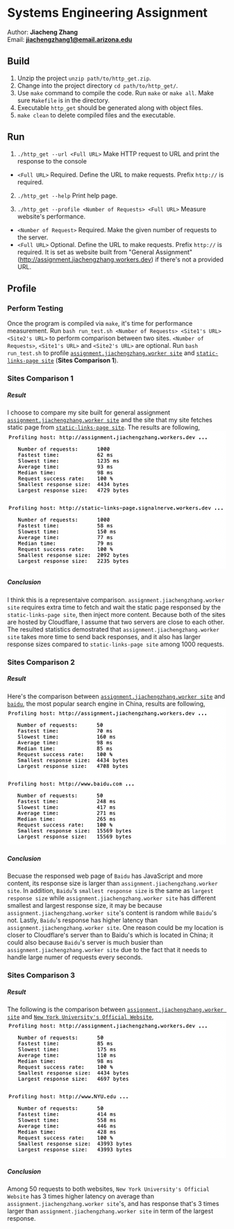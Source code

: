 # Systems Engineering Assignment
Author: **Jiacheng Zhang** </br >
Email:  **jiachengzhang1@email.arizona.edu**
## Build

1. Unzip the project `unzip path/to/http_get.zip`.
2. Change into the project directory `cd path/to/http_get/`.
3. Use `make` command to compile the code. Run `make` or `make all`. Make sure `Makefile` is in the directory.
4. Executable `http_get` should be generated along with object files.
5. `make clean` to delete compiled files and the executable.

## Run

1. `./http_get --url <Full URL>` Make HTTP request to URL and print the response to the console

- `<Full URL>` Required. Define the URL to make requests. Prefix `http://` is required.

2. `./http_get --help` Print help page.

3. `./http_get --profile <Number of Requests> <Full URL>` Measure website's performance.

- `<Number of Request>` Required. Make the given number of requests to the server.
- `<Full URL>` Optional. Define the URL to make requests. Prefix `http://` is required. It is set as website built from "General Assignment" (http://assignment.jiachengzhang.workers.dev) if there's not a provided URL.

## Profile

### Perform Testing
Once the program is compiled via `make`, it's time for performance measurement. Run `bash run_test.sh <Number of Requests> <Site1's URL> <Site2's URL>` to perform comparison between two sites. `<Number of Requests>`, `<Site1's URL>` and `<Site2's URL>` are optional. Run `bash run_test.sh` to profile [`assignment.jiachengzhang.worker site`](http://assignment.jiachengzhang.workers.dev) and [`static-links-page site`](http://static-links-page.signalnerve.workers.dev) (**Sites Comparison 1**).

### Sites Comparison 1
##### Result
I choose to compare my site built for general assignment [`assignment.jiachengzhang.worker site`](http://assignment.jiachengzhang.workers.dev) and the site that my site fetches static page from [`static-links-page site`](http://static-links-page.signalnerve.workers.dev). The results are following,
![Comparison1](comparison1.png)
##### Conclusion
I think this is a representaive comparison. `assignment.jiachengzhang.worker site` requires extra time to fetch and wait the static page responsed by the `static-links-page site`, then inject more content. Because both of the sites are hosted by Cloudflare, I assume that two servers are close to each other. The resulted statistics demostrated that `assignment.jiachengzhang.worker site` takes more time to send back responses, and it also has larger response sizes compared to `static-links-page site` among 1000 requests.
### Sites Comparison 2
##### Result
Here's the comparison between [`assignment.jiachengzhang.worker site`](http://assignment.jiachengzhang.workers.dev) and [`baidu`](http://www.baidu.com), the most popular search engine in China, results are following,
![Comparison2](comparison2.png)
##### Conclusion
Becuase the responsed web page of `Baidu` has JavaScript and more content, its response size is larger than `assignment.jiachengzhang.worker site`. In addition, `Baidu`'s `smallest response size` is the same as `largest response size` while `assignment.jiachengzhang.worker site` has different smallest and largest response size, it may be because `assignment.jiachengzhang.worker site`'s content is random while `Baidu`'s not. Lastly, `Baidu`'s response has higher latency than `assignment.jiachengzhang.worker site`. One reason could be my location is closer to Cloudflare's server than to Baidu's which is located in China; it could also because `Baidu`'s server is much busier than `assignment.jiachengzhang.worker site` due to the fact that it needs to handle large numer of requests every seconds.
### Sites Comparison 3
##### Result
The following is the comparison between [`assignment.jiachengzhang.worker site`](http://assignment.jiachengzhang.workers.dev) and [`New York University's Official Website`](http://www.NYU.edu),
![Comparison3](comparison3.png)
##### Conclusion
Among 50 requests to both websites, `New York University's Official Website` has 3 times higher latency on average than `assignment.jiachengzhang.worker site`'s, and has response that's 3 times larger than `assignment.jiachengzhang.worker site` in term of the largest response.
